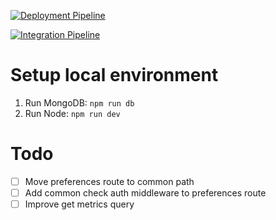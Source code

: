 [![Deployment Pipeline](https://github.com/RubenGlez/cardibackend/actions/workflows/deployment.yml/badge.svg)](https://github.com/RubenGlez/cardibackend/actions/workflows/deployment.yml)

[![Integration Pipeline](https://github.com/RubenGlez/cardibackend/actions/workflows/integration.yml/badge.svg)](https://github.com/RubenGlez/cardibackend/actions/workflows/integration.yml)


# Setup local environment
1. Run MongoDB: ```npm run db```
2. Run Node: ```npm run dev```

# Todo
- [ ] Move preferences route to common path
- [ ] Add common check auth middleware to preferences route
- [ ] Improve get metrics query
